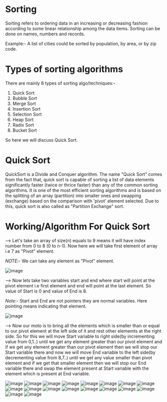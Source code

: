 # Sorting
Sorting refers to ordering data in an increasing or decreasing fashion according to some linear relationship among the data items. Sorting can be done on names, numbers and records. 

Example:- A list of cities could be sorted by population, by area, or by zip code.

# Types of sorting algorithms
There are mainly 8 types of sorting algo/techniques:-
1) Quick Sort
2) Bubble Sort
3) Merge Sort
4) Insertion Sort
5) Selection Sort
6) Heap Sort
7) Radix Sort
8) Bucket Sort

So here we will discuss Quick Sort.

# Quick Sort
QuickSort is a Divide and Conquer algorithm. The name "Quick Sort" comes from the fact that, quick sort is capable of sorting a list of data elements significantly faster (twice or thrice faster) than any of the common sorting algorithms. It is one of the most efficient sorting algorithms and is based on the splitting of an array (partition) into smaller ones and swapping (exchange) based on the comparison with 'pivot' element selected. Due to this, quick sort is also called as "Partition Exchange" sort.

# Working/Algorithm For Quick Sort
--> Let's take an array of size(n) equals to 9 means it will have index number from 0 to 8 (0 to n-1). Now here we will take first element of array i.e 7 as "Pivot" element.

*NOTE*:- We can take any element as "Pivot" element.

![image](https://user-images.githubusercontent.com/71928146/136442611-55dd8226-d38b-46d7-9dd7-33f8eec9e393.png)

--> Now lets take two variables start and end where start will point at the pivot element i.e first element and end will point at the last element. So value of Start is 0 and value of End is 8.

*Note*:- Start and End are not pointers they are normal variables. Here pointing means indicating that element.

![image](https://user-images.githubusercontent.com/71928146/136443676-7ef956ad-3d70-4307-8ca0-3de096e500ee.png)

--> Now our moto is to bring all the elements which is smaller than or equal to our pivot element at the left side of it and rest other elememts at the right side. So for this we will move Start variable to right side(by incrementing value from 0,1..) until we get any element greater than our pivot element and if we get any element greater than our pivot element then we will stop our Start variable there and now we will move End variable to the left side(by decrementing value from 8,7..) until we get any value smaller than pivot element and if we get that smaller element then we will stop our End variable there and swap the element present at Start variable with the element which is present at End variable.

![image](https://user-images.githubusercontent.com/71928146/136445853-5cbd0924-e48f-4e17-8b9c-803b23e1b46d.png)
![image](https://user-images.githubusercontent.com/71928146/136446709-fe2c55b3-b0b8-43e0-a703-83f44ff040cd.png)
![image](https://user-images.githubusercontent.com/71928146/136448107-99f8d016-58b4-4b15-8f4c-c61d98a49ffd.png)
![image](https://user-images.githubusercontent.com/71928146/136448356-ca67b87c-1dc4-406a-b7a4-0d2bfb931690.png)
![image](https://user-images.githubusercontent.com/71928146/136448986-619c8e7e-335e-45f7-8de9-d5cdc11940d8.png)
![image](https://user-images.githubusercontent.com/71928146/136449655-11965dc0-d92a-4b82-a667-c8882502490b.png)
![image](https://user-images.githubusercontent.com/71928146/136449893-1ab6c5e5-f68b-4cc0-a697-d586683672d8.png)
![image](https://user-images.githubusercontent.com/71928146/136450186-503f9494-23d1-401e-8ce9-8e2001c39e8a.png)
![image](https://user-images.githubusercontent.com/71928146/136450766-8c40480e-7a3c-4763-98b9-20d7db661116.png)
![image](https://user-images.githubusercontent.com/71928146/136450859-4781fd67-c164-4558-bac5-f29241151194.png)
![image](https://user-images.githubusercontent.com/71928146/136452281-5363a3ca-c5f7-45e9-8bcd-4d1eade153ae.png)
![image](https://user-images.githubusercontent.com/71928146/136452607-c5db922b-3ca3-42e9-9239-799fe7a2fdfa.png)
![image](https://user-images.githubusercontent.com/71928146/136453306-7e6cb916-b1d0-4285-86fa-9e5c1b93b591.png)
![image](https://user-images.githubusercontent.com/71928146/136453559-cd2bd7fd-3182-4ed2-b4c6-216eab350ec2.png)
![image](https://user-images.githubusercontent.com/71928146/136453817-76c8865e-c924-4a6d-aba0-898ff64e69e1.png)
![image](https://user-images.githubusercontent.com/71928146/136455805-58fd54c0-9109-48ab-854d-abdd128c1c85.png)
![image](https://user-images.githubusercontent.com/71928146/136456448-72105fdd-8c3f-4759-931d-8757a04bb875.png)
![image](https://user-images.githubusercontent.com/71928146/136457746-519bafb0-a3dd-4152-8c87-27853fb8112b.png)


